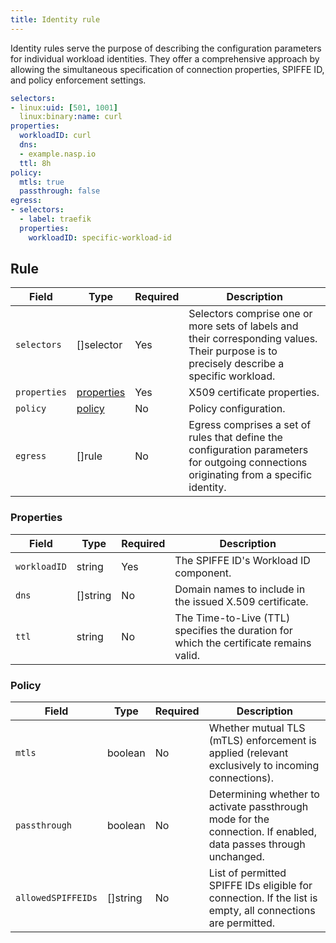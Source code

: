 ```yaml
---
title: Identity rule
---
```


Identity rules serve the purpose of describing the configuration parameters for individual workload identities. They offer a comprehensive approach by allowing the simultaneous specification of connection properties, SPIFFE ID, and policy enforcement settings.

```yaml
selectors:
- linux:uid: [501, 1001]
  linux:binary:name: curl
properties:
  workloadID: curl
  dns:
  - example.nasp.io
  ttl: 8h
policy:
  mtls: true
  passthrough: false
egress:
- selectors:
  - label: traefik
  properties:
    workloadID: specific-workload-id
```

## Rule

| Field | Type | Required | Description |
| ----- | ---- | -------- | ----------- |
| `selectors` | []selector | Yes | Selectors comprise one or more sets of labels and their corresponding values. Their purpose is to precisely describe a specific workload. |
| `properties` | [properties](#properties) | Yes | X509 certificate properties. |
| `policy` | [policy](#policy) | No | Policy configuration. |
| `egress` | []rule | No | Egress comprises a set of rules that define the configuration parameters for outgoing connections originating from a specific identity. |

### Properties

| Field | Type | Required | Description |
| ----- | ---- | -------- | ----------- |
| `workloadID` | string | Yes | The SPIFFE ID's Workload ID component. |
| `dns` | []string | No | Domain names to include in the issued X.509 certificate. |
| `ttl` | string | No | The Time-to-Live (TTL) specifies the duration for which the certificate remains valid. |

### Policy

| Field | Type | Required | Description |
| ----- | ---- | -------- | ----------- |
| `mtls` | boolean | No | Whether mutual TLS (mTLS) enforcement is applied (relevant exclusively to incoming connections). |
| `passthrough` | boolean | No | Determining whether to activate passthrough mode for the connection. If enabled, data passes through unchanged. |
| `allowedSPIFFEIDs` | []string | No | List of permitted SPIFFE IDs eligible for connection. If the list is empty, all connections are permitted. |
